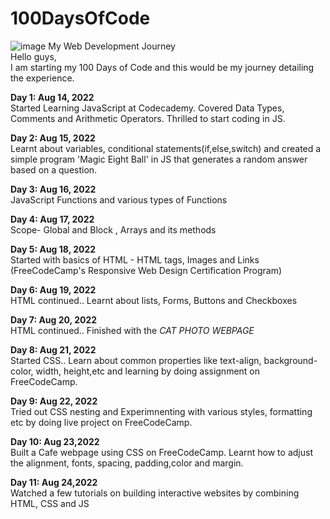 # 100DaysOfCode


![image](https://user-images.githubusercontent.com/52693736/184680745-3add45be-dfe4-49a8-902d-dc23c3c68a47.png) 
My Web Development Journey  
Hello guys,   
I am starting my 100 Days of Code and this would be my journey detailing the experience.    

<body>

<b>Day 1: Aug 14, 2022</b>   
Started Learning JavaScript at Codecademy. Covered Data Types, Comments and Arithmetic Operators. Thrilled to start coding in JS. 

<b>Day 2: Aug 15, 2022</b>   
Learnt about variables, conditional statements(if,else,switch) and created a simple program 'Magic Eight Ball' in JS that generates a random answer based on a question.

<b>Day 3: Aug 16, 2022</b>   
JavaScript Functions and various types of Functions

<b>Day 4: Aug 17, 2022</b>   
Scope- Global and Block , Arrays and its methods

<b>Day 5: Aug 18, 2022</b>  
Started with basics of HTML - HTML tags, Images and Links (FreeCodeCamp's Responsive Web Design Certification Program)

<b>Day 6: Aug 19, 2022</b>  
HTML continued.. Learnt about lists, Forms, Buttons and Checkboxes

<b>Day 7: Aug 20, 2022</b>  
HTML continued.. Finished with the <em>CAT PHOTO WEBPAGE</em>

<b>Day 8: Aug 21, 2022</b>  
Started CSS.. Learn about common properties like text-align, background-color, width, height,etc and learning by doing assignment on FreeCodeCamp.

<b>Day 9: Aug 22, 2022</b>  
Tried out CSS nesting and Experimnenting with various styles, formatting etc by doing live project on FreeCodeCamp.

<b>Day 10: Aug 23,2022</b>  
Built a Cafe webpage using CSS on FreeCodeCamp. Learnt how to adjust the alignment, fonts, spacing, padding,color and margin.   

<b>Day 11: Aug 24,2022</b>  
Watched a few tutorials on building interactive websites by combining HTML, CSS and JS  
  
</body>
